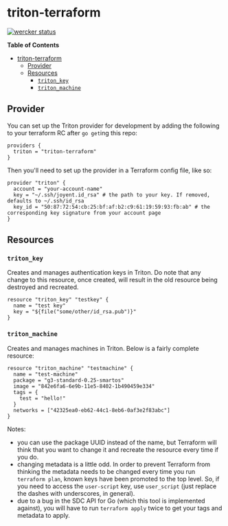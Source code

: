 # triton-terraform

[![wercker status](https://app.wercker.com/status/ceee1ebf9da101850ac92639e6e0711d/m "wercker status")](https://app.wercker.com/project/bykey/ceee1ebf9da101850ac92639e6e0711d)

<!-- markdown-toc start - Don't edit this section. Run M-x markdown-toc-generate-toc again -->
**Table of Contents**

- [triton-terraform](#triton-terraform)
    - [Provider](#provider)
    - [Resources](#resources)
        - [`triton_key`](#tritonkey)
        - [`triton_machine`](#tritonmachine)

<!-- markdown-toc end -->

## Provider

You can set up the Triton provider for development by adding the following to
your terraform RC after `go get`ing this repo:

```hcl
providers {
  triton = "triton-terraform"
}
```

Then you'll need to set up the provider in a Terraform config file, like so:

```hcl
provider "triton" {
  account = "your-account-name"
  key = "~/.ssh/joyent.id_rsa" # the path to your key. If removed, defaults to ~/.ssh/id_rsa
  key_id = "50:87:72:54:cb:25:bf:af:b2:c9:61:19:59:93:fb:ab" # the corresponding key signature from your account page
}
```

## Resources

### `triton_key`

Creates and manages authentication keys in Triton. Do note that any change to
this resource, once created, will result in the old resource being destroyed and
recreated.

```hcl
resource "triton_key" "testkey" {
  name = "test key"
  key = "${file("some/other/id_rsa.pub")}"
}
```

### `triton_machine`

Creates and manages machines in Triton. Below is a fairly complete resource:

```hcl
resource "triton_machine" "testmachine" {
  name = "test-machine"
  package = "g3-standard-0.25-smartos"
  image = "842e6fa6-6e9b-11e5-8402-1b490459e334"
  tags = {
    test = "hello!"
  }
  networks = ["42325ea0-eb62-44c1-8eb6-0af3e2f83abc"]
}
```

Notes:

- you can use the package UUID instead of the name, but Terraform will think
  that you want to change it and recreate the resource every time if you do.
- changing metadata is a little odd. In order to prevent Terraform from thinking
  the metadata needs to be changed every time you run `terraform plan`, known
  keys have been promoted to the top level. So, if you need to access the
  `user-script` key, use `user_script` (just replace the dashes with
  underscores, in general).
- due to a bug in the SDC API for Go (which this tool is implemented against),
  you will have to run `terraform apply` twice to get your tags and metadata to
  apply.
